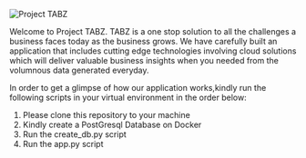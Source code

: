 
![Project TABZ](https://user-images.githubusercontent.com/104994723/175817995-509e0d9f-b095-44a8-804e-f88a0c2f5db4.png)


Welcome to Project TABZ. 
TABZ is a one stop solution to all the challenges a business faces today as the business grows. We have carefully built an application that includes cutting edge technologies involving cloud solutions which will deliver valuable business insights when you needed from the volumnous data generated everyday.

In order to get a glimpse of how our application works,kindly run the following scripts in your virtual environment in the order below: 
1. Please clone this repository to your machine
2. Kindly create a PostGresql Database on Docker
3. Run the create_db.py script
4. Run the app.py script 
